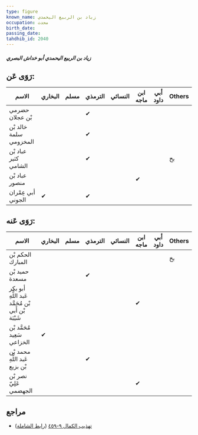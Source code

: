 ```yaml
---
type: figure
known_name: زياد بن الربيع اليحمدي
occupation: محدث
birth_date:
passing_date:
tahdhib_id: 2040
---
```

##### زياد بن الربيع اليحمدي أبو خداش البصري

## رَوَى عَن:
| الاسم                  | البخاري | مسلم | الترمذي | النسائي | ابن ماجه | أبي داود | Others |
| ---------------------- | ------- | ---- | ------- | ------- | -------- | -------- | ------ |
| حضرمي بْن عجلان        |         |      | ✔       |         |          |          |        |
| خالد بْن سلمة المخزومي |         |      | ✔       |         |          |          |        |
| عباد بْن كثير الشامي   |         |      | ✔       |         |          |          | بخ     |
| عباد بْن منصور         |         |      |         |         | ✔        |          |        |
| أبي عِمْران الجوني     | ✔       |      | ✔       |         |          |          |        |
## رَوَى عَنه:
| الاسم                                              | البخاري | مسلم | الترمذي | النسائي | ابن ماجه | أبي داود | Others |
| -------------------------------------------------- | ------- | ---- | ------- | ------- | -------- | -------- | ------ |
| الحكم بْن المبارك                                  |         |      |         |         |          |          | بخ     |
| حميد بْن مسعدة                                     |         |      | ✔       |         |          |          |        |
| أبو بكر عَبد اللَّهِ بْن مُحَمَّد بْن أَبي شَيْبَة |         |      |         |         | ✔        |          |        |
| مُحَمَّد بْن سَعِيد الخزاعي                        | ✔       |      |         |         |          |          |        |
| محمد بْن عَبد اللَّهِ بْن بزيع                     |         |      | ✔       |         |          |          |        |
| نصر بْن عَلِيّ الجهضمي                             |         |      |         |         | ✔        |          |        |
## مراجع
- [تهذيب الكمال ٩-٤٥٩](obsidian://open?vault=Tahdhib-al-Kamal&file=Figures/٢٠٤٠-زياد%20بن%20الربيع%20اليحمدي%20أبو%20خداش%20البصري) ([رابط الشاملة](https://shamela.ws/book/3722/4699))